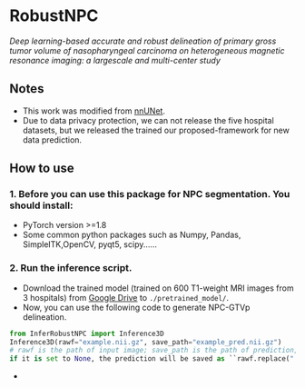 # RobustNPC
*Deep learning-based accurate and robust delineation of primary gross tumor volume of nasopharyngeal carcinoma on heterogeneous magnetic resonance imaging: a largescale and multi-center study*

## Notes
* This work was modified from [nnUNet](https://github.com/MIC-DKFZ/nnUNet).
* Due to data privacy protection, we can not release the five hospital datasets, but we released the trained our proposed-framework for new data prediction.

## How to use
### 1. Before you can use this package for NPC segmentation. You should install:
* PyTorch version >=1.8
* Some common python packages such as Numpy, Pandas, SimpleITK,OpenCV, pyqt5, scipy......
### 2. Run the inference script.
* Download the trained model (trained on 600 T1-weight MRI images from 3 hospitals) from [Google Drive](https://drive.google.com/drive/folders/1gapzMiF5c_-lBhI02xXPCWfYY21A9hhy) to ``./pretrained_model/``.
* Now, you can use the following code to generate NPC-GTVp delineation.
```python
from InferRobustNPC import Inference3D
Inference3D(rawf="example.nii.gz", save_path="example_pred.nii.gz") 
# rawf is the path of input image; save_path is the path of prediction, 
if it is set to None, the prediction will be saved as ``rawf.replace(".nii.gz", "_pred.nii.gz")''.
```
* 


